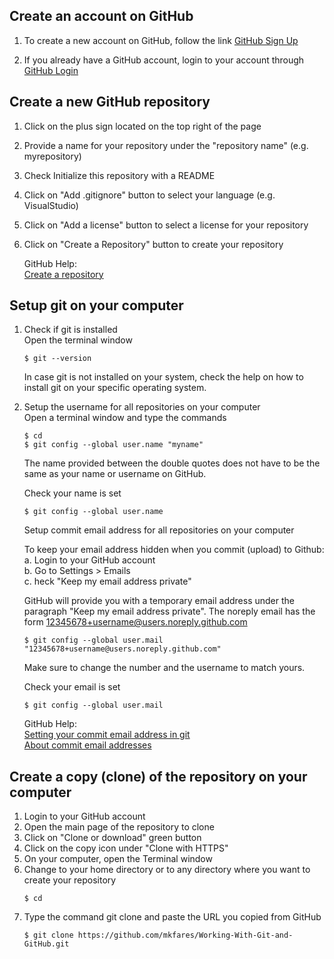## Create an account on GitHub
1. To create a new account on GitHub, follow the link [GitHub Sign Up](https://github.com/)

2. If you already have a GitHub account, login to your account through [GitHub Login](https://github.com/login)

## Create a new GitHub repository
1. Click on the plus sign located on the top right of the page
2. Provide a name for your repository under the "repository name" (e.g. myrepository)
3. Check Initialize this repository with a README
4. Click on "Add .gitignore" button to select your language (e.g. VisualStudio)
5. Click on "Add a license" button to select a license for your repository
6. Click on "Create a Repository" button to create your repository

    GitHub Help:    
    [Create a repository](https://help.github.com/articles/create-a-repo/)

## Setup git on your computer
1. Check if git is installed  
    Open the terminal window
    ```console
    $ git --version
    ```
    In case git is not installed on your system, check the help on how to install git on your specific operating system.

2. Setup the username for all repositories on your computer  
   Open a terminal window and type the commands
    ```console
    $ cd
    $ git config --global user.name "myname"
    ```

    The name provided between the double quotes does not have to be the same as your name or username on GitHub.

    Check your name is set
    ```console
    $ git config --global user.name
    ```
    Setup commit email address for all repositories on your computer

    To keep your email address hidden when you commit (upload) to Github:  
    a. Login to your GitHub account  
    b. Go to Settings > Emails  
    c. heck "Keep my email address private"

    GitHub will provide you with a temporary email address under the paragraph "Keep my email address private". The noreply email has the form 12345678+username@users.noreply.github.com
    ```console
    $ git config --global user.mail "12345678+username@users.noreply.github.com"
    ```
    Make sure to change the number and the username to match yours.

    Check your email is set
    ```console
    $ git config --global user.mail
    ```
    GitHub Help:    
    [Setting your commit email address in git](https://help.github.com/articles/setting-your-commit-email-address-in-git/)    
    [About commit email addresses](https://help.github.com/articles/about-commit-email-addresses/)

## Create a copy (clone) of the repository on your computer
1. Login to your GitHub account
2. Open the main page of the repository to clone
3. Click on "Clone or download" green button
4. Click on the copy icon under "Clone with HTTPS"
5. On your computer, open the Terminal window
6. Change to your home directory or to any directory where you want to create your repository
    ```console
    $ cd
    ```
7. Type the command git clone and paste the URL you copied from GitHub
    ```console
    $ git clone https://github.com/mkfares/Working-With-Git-and-GitHub.git
    ```
